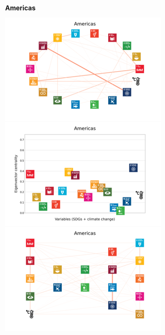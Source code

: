 ## Americas

![Americas](https://github.com/felix-laumann/SDG-networks/blob/gh-pages/Results/Americas/Americas_circular_network_logos.png)
![Americas](https://github.com/felix-laumann/SDG-networks/blob/gh-pages/Results/Americas/Americas_eigenvector_centrality.png)
![Americas](https://github.com/felix-laumann/SDG-networks/blob/gh-pages/Results/Americas/Americas_multipartite_network_logos_cluster.png)
